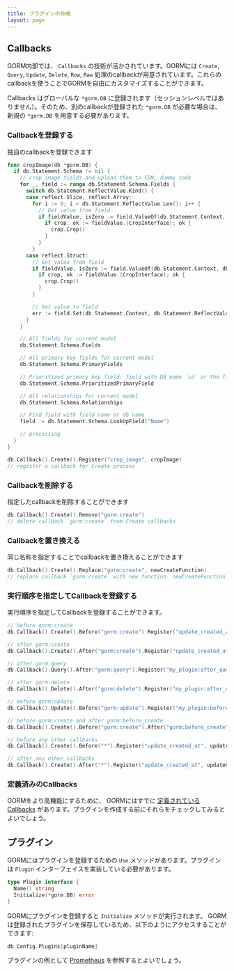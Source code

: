 ```yaml
---
title: プラグインの作成
layout: page
---
```


## Callbacks

GORM内部では、 `Callbacks` の技術が活かされています。GORMには `Create`, `Query`, `Update`, `Delete`, `Row`, `Raw` 処理のcallbackが用意されています。これらのcallbackを使うことでGORMを自由にカスタマイズすることができます。

Callbacks はグローバルな `*gorm.DB` に登録されます（セッションレベルではありません）。そのため、別のcallbackが登録された `*gorm.DB` が必要な場合は、新規の `*gorm.DB` を用意する必要があります。

### Callbackを登録する

独自のcallbackを登録できます

```go
func cropImage(db *gorm.DB) {
  if db.Statement.Schema != nil {
    // crop image fields and upload them to CDN, dummy code
    for _, field := range db.Statement.Schema.Fields {
      switch db.Statement.ReflectValue.Kind() {
      case reflect.Slice, reflect.Array:
        for i := 0; i < db.Statement.ReflectValue.Len(); i++ {
          // Get value from field
          if fieldValue, isZero := field.ValueOf(db.Statement.Context, db.Statement.ReflectValue.Index(i)); !isZero {
            if crop, ok := fieldValue.(CropInterface); ok {
              crop.Crop()
            }
          }
        }
      case reflect.Struct:
        // Get value from field
        if fieldValue, isZero := field.ValueOf(db.Statement.Context, db.Statement.ReflectValue); !isZero {
          if crop, ok := fieldValue.(CropInterface); ok {
            crop.Crop()
          }
        }

        // Set value to field
        err := field.Set(db.Statement.Context, db.Statement.ReflectValue, "newValue")
      }
    }

    // All fields for current model
    db.Statement.Schema.Fields

    // All primary key fields for current model
    db.Statement.Schema.PrimaryFields

    // Prioritized primary key field: field with DB name `id` or the first defined primary key
    db.Statement.Schema.PrioritizedPrimaryField

    // All relationships for current model
    db.Statement.Schema.Relationships

    // Find field with field name or db name
    field := db.Statement.Schema.LookUpField("Name")

    // processing
  }
}

db.Callback().Create().Register("crop_image", cropImage)
// register a callback for Create process
```

### Callbackを削除する

指定したcallbackを削除することができます

```go
db.Callback().Create().Remove("gorm:create")
// delete callback `gorm:create` from Create callbacks
```

### Callbackを置き換える

同じ名称を指定することでcallbackを置き換えることができます

```go
db.Callback().Create().Replace("gorm:create", newCreateFunction)
// replace callback `gorm:create` with new function `newCreateFunction` for Create process
```

### 実行順序を指定してCallbackを登録する

実行順序を指定してCallbackを登録することができます。

```go
// before gorm:create
db.Callback().Create().Before("gorm:create").Register("update_created_at", updateCreated)

// after gorm:create
db.Callback().Create().After("gorm:create").Register("update_created_at", updateCreated)

// after gorm:query
db.Callback().Query().After("gorm:query").Register("my_plugin:after_query", afterQuery)

// after gorm:delete
db.Callback().Delete().After("gorm:delete").Register("my_plugin:after_delete", afterDelete)

// before gorm:update
db.Callback().Update().Before("gorm:update").Register("my_plugin:before_update", beforeUpdate)

// before gorm:create and after gorm:before_create
db.Callback().Create().Before("gorm:create").After("gorm:before_create").Register("my_plugin:before_create", beforeCreate)

// before any other callbacks
db.Callback().Create().Before("*").Register("update_created_at", updateCreated)

// after any other callbacks
db.Callback().Create().After("*").Register("update_created_at", updateCreated)
```

### 定義済みのCallbacks

GORMをより高機能にするために、 GORMにはすでに [定義されているCallbacks](https://github.com/go-gorm/gorm/blob/master/callbacks/callbacks.go) があります。プラグインを作成する前にそれらをチェックしてみるとよいでしょう。

## プラグイン

GORMにはプラグインを登録するための `Use` メソッドがあります。プラグインは `Plugin` インターフェイスを実装している必要があります。

```go
type Plugin interface {
  Name() string
  Initialize(*gorm.DB) error
}
```

GORMにプラグインを登録すると `Initialize` メソッドが実行されます。 GORMは登録されたプラグインを保存しているため、以下のようにアクセスすることができます:

```go
db.Config.Plugins[pluginName]
```

プラグインの例として [Prometheus](prometheus.html) を参照するとよいでしょう。
